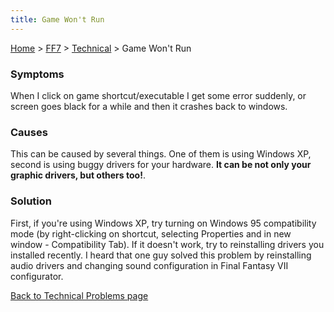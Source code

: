 ```yaml
---
title: Game Won't Run
---
```


[Home](Main%20Page.md) > [FF7](FF7.md) > [Technical](FF7/Technical.md) > Game Won't Run

### Symptoms

When I click on game shortcut/executable I get some error suddenly, or
screen goes black for a while and then it crashes back to windows.

### Causes

This can be caused by several things. One of them is using Windows XP,
second is using buggy drivers for your hardware. **It can be not only
your graphic drivers, but others too!**.

### Solution

First, if you're using Windows XP, try turning on Windows 95
compatibility mode (by right-clicking on shortcut, selecting Properties
and in new window - Compatibility Tab). If it doesn't work, try to
reinstalling drivers you installed recently. I heard that one guy solved
this problem by reinstalling audio drivers and changing sound
configuration in Final Fantasy VII configurator.

[Back to Technical Problems page][]

  [Back to Technical Problems page]: ../Technical.md "wikilink"
